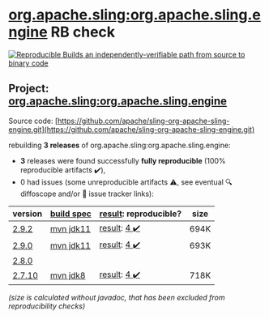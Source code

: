 [org.apache.sling:org.apache.sling.engine](https://search.maven.org/artifact/org.apache.sling/org.apache.sling.engine/) RB check
=======

[![Reproducible Builds](https://reproducible-builds.org/images/logos/rb.svg) an independently-verifiable path from source to binary code](https://reproducible-builds.org/)

## Project: [org.apache.sling:org.apache.sling.engine](https://search.maven.org/artifact/org.apache.sling/org.apache.sling.engine/)

Source code: [https://github.com/apache/sling-org-apache-sling-engine.git](https://github.com/apache/sling-org-apache-sling-engine.git)

rebuilding **3 releases** of org.apache.sling:org.apache.sling.engine:
- **3** releases were found successfully **fully reproducible** (100% reproducible artifacts :heavy_check_mark:),
- 0 had issues (some unreproducible artifacts :warning:, see eventual :mag: diffoscope and/or :memo: issue tracker links):

| version | [build spec](/BUILDSPEC.md) | [result](https://reproducible-builds.org/docs/jvm/): reproducible? | size |
| -- | --------- | ------ | -- |
| [2.9.2](https://search.maven.org/artifact/org.apache.sling/org.apache.sling.engine/2.9.2/pom) | [mvn jdk11](org.apache.sling.engine-2.9.2.buildspec) | [result](org.apache.sling.engine-2.9.2.buildinfo): [4 :heavy_check_mark: ](org.apache.sling.engine-2.9.2.buildcompare) | 694K |
| [2.9.0](https://search.maven.org/artifact/org.apache.sling/org.apache.sling.engine/2.9.0/pom) | [mvn jdk11](org.apache.sling.engine-2.9.0.buildspec) | [result](org.apache.sling.engine-2.9.0.buildinfo): [4 :heavy_check_mark: ](org.apache.sling.engine-2.9.0.buildcompare) | 693K |
| [2.8.0](https://search.maven.org/artifact/org.apache.sling/org.apache.sling.engine/2.8.0/pom) | | | |
| [2.7.10](https://search.maven.org/artifact/org.apache.sling/org.apache.sling.engine/2.7.10/pom) | [mvn jdk8](org.apache.sling.engine-2.7.10.buildspec) | [result](org.apache.sling.engine-2.7.10.buildinfo): [4 :heavy_check_mark: ](org.apache.sling.engine-2.7.10.buildcompare) | 718K |

<i>(size is calculated without javadoc, that has been excluded from reproducibility checks)</i>
